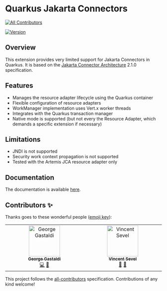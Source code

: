 # Quarkus Jakarta Connectors
<!-- ALL-CONTRIBUTORS-BADGE:START - Do not remove or modify this section -->
[![All Contributors](https://img.shields.io/badge/all_contributors-2-orange.svg?style=flat-square)](#contributors-)
<!-- ALL-CONTRIBUTORS-BADGE:END -->

[![Version](https://img.shields.io/maven-central/v/io.quarkiverse.ironjacamar/quarkus-ironjacamar?logo=apache-maven&style=for-the-badge)](https://search.maven.org/artifact/io.quarkiverse.ironjacamar/quarkus-ironjacamar)

## Overview

This extension provides very limited support for Jakarta Connectors in Quarkus. It is based on
the [Jakarta Connector Architecture](https://projects.eclipse.org/projects/ee4j.jca) 2.1.0 specification.

## Features

- Manages the resource adapter lifecycle using the Quarkus container
- Flexible configuration of resource adapters
- WorkManager implementation uses Vert.x worker threads
- Integrates with the Quarkus transaction manager
- Native mode is supported (but not every the Resource Adapter, which demands a specific extension if necessary)

## Limitations

- JNDI is not supported
- Security work context propagation is not supported
- Tested with the Artemis JCA resource adapter only

## Documentation

The documentation is available [here](https://docs.quarkiverse.io/quarkus-ironjacamar/dev/index.html).

## Contributors ✨

Thanks goes to these wonderful people ([emoji key](https://allcontributors.org/docs/en/emoji-key)):

<!-- ALL-CONTRIBUTORS-LIST:START - Do not remove or modify this section -->
<!-- prettier-ignore-start -->
<!-- markdownlint-disable -->
<table>
  <tbody>
    <tr>
      <td align="center" valign="top" width="14.28%"><a href="http://gastaldi.wordpress.com"><img src="https://avatars.githubusercontent.com/u/54133?v=4?s=100" width="100px;" alt="George Gastaldi"/><br /><sub><b>George Gastaldi</b></sub></a><br /><a href="https://github.com/quarkiverse/quarkus-ironjacamar/commits?author=gastaldi" title="Code">💻</a> <a href="#maintenance-gastaldi" title="Maintenance">🚧</a></td>
      <td align="center" valign="top" width="14.28%"><a href="https://github.com/vsevel"><img src="https://avatars.githubusercontent.com/u/6041620?v=4?s=100" width="100px;" alt="Vincent Sevel"/><br /><sub><b>Vincent Sevel</b></sub></a><br /><a href="https://github.com/quarkiverse/quarkus-ironjacamar/issues?q=author%3Avsevel" title="Bug reports">🐛</a> <a href="#userTesting-vsevel" title="User Testing">📓</a></td>
    </tr>
  </tbody>
</table>

<!-- markdownlint-restore -->
<!-- prettier-ignore-end -->

<!-- ALL-CONTRIBUTORS-LIST:END -->

This project follows the [all-contributors](https://github.com/all-contributors/all-contributors) specification. Contributions of any kind welcome!
